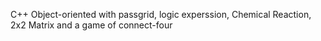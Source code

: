 C++ Object-oriented with passgrid, logic experssion, Chemical Reaction, 2x2 Matrix and a game of connect-four
